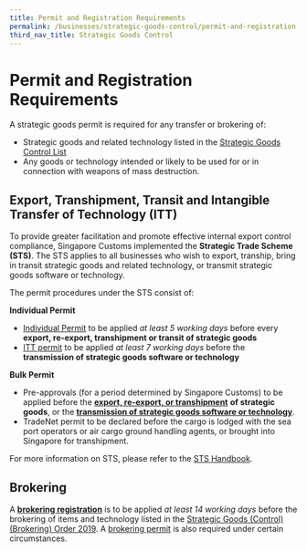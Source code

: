 ```yaml
---
title: Permit and Registration Requirements
permalink: /businesses/strategic-goods-control/permit-and-registration-requirements
third_nav_title: Strategic Goods Control
---
```


# Permit and Registration Requirements

A strategic goods permit is required for any transfer or brokering of:

-   Strategic goods and related technology listed in the [Strategic Goods Control List](/businesses/strategic-goods-control/strategic-goods-control-list)
-   Any goods or technology intended or likely to be used for or in connection with weapons of mass destruction.

## Export, Transhipment, Transit and Intangible Transfer of Technology (ITT)

To provide greater facilitation and promote effective internal export control compliance, Singapore Customs implemented the  **Strategic Trade Scheme (STS)**. The STS applies to all businesses who wish to export, tranship, bring in transit strategic goods and related technology, or transmit strategic goods software or technology.

The permit procedures under the STS consist of:

**Individual Permit**

-   [Individual Permit](/businesses/strategic-goods-control/permit-and-registration-requirements/individual-permit-export-transhipment-and-transit)  to be applied  _at least 5 working days_  before every  **export, re-export, transhipment or transit of strategic goods**
-   [ITT permit](https://singapore-customs-staging.netlify.app/businesses/strategic-goods-control/permit-and-registration-requirements/intangible-transfer-of-technology-itt)  to be applied  _at least 7 working days_  before the  **transmission of strategic goods software or technology**

**Bulk Permit**

-   Pre-approvals (for a period determined by Singapore Customs) to be applied before the  **[export, re-export, or transhipment](/businesses/strategic-goods-control/permit-and-registration-requirements/bulk-permit-export-transhipment-and-intangible-transfer-of-technology)** **of strategic goods**, or the  **[transmission of strategic goods software or technology](/businesses/strategic-goods-control/permit-and-registration-requirements/intangible-transfer-of-technology-itt)**.
-   TradeNet permit to be declared before the cargo is lodged with the sea port operators or air cargo ground handling agents, or brought into Singapore for transhipment.

For more information on STS, please refer to the [STS Handbook](https://www.customs.gov.sg/-/media/strategic-trade-scheme-handbook-updated-1-oct-2019.pdf?la=en&hash=B422E1A2CFBEAEB2EA4CE84E56113FD240CFBCBA).

## Brokering

A  **[brokering registration](https://singapore-customs-staging.netlify.app/businesses/strategic-goods-control/permit-and-registration-requirements/brokering)** is to be applied _at least 14 working days_  before the brokering of items and technology listed in the  [Strategic Goods (Control) (Brokering) Order 2019](https://sso.agc.gov.sg/SL/SGCA2002-S534-2019?DocDate=20190801=20190801). A  [brokering permit](/businesses/strategic-goods-control/permit-and-registration-requirements/brokering)  is also required under certain circumstances.
